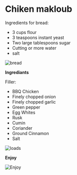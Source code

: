 Chiken makloub 
==============

Ingredients for bread:

* 3 cups flour
* 3 teaspoons instant yeast
* Two large tablespoons sugar
* Cutting or more water
* salt

![bread](http://www.coujina-tounsia.com/wp-content/uploads/2012/06/82.jpg "Bread")

__Ingrediants__

Filler:

* BBQ Chicken
* Finely chopped onion
* Finely chopped garlic
* Green pepper
* Egg Whites
* Rusk
* Cumin
* Coriander
* Ground Cinnamon
* Salt

![loads](http://www.coujina-tounsia.com/wp-content/uploads/2012/06/91.jpg "loads")

__Enjoy__

![Enjoy](http://www.coujina-tounsia.com/wp-content/uploads/2012/06/101.jpg "Enjoy")

